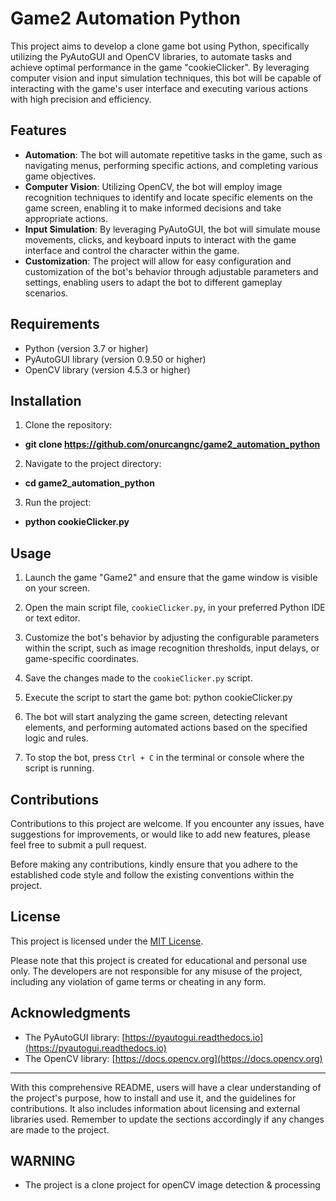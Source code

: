 # Game2 Automation Python

This project aims to develop a clone game bot using Python, specifically utilizing the PyAutoGUI and OpenCV libraries, to automate tasks and achieve optimal performance in the game "cookieClicker". By leveraging computer vision and input simulation techniques, this bot will be capable of interacting with the game's user interface and executing various actions with high precision and efficiency.

## Features

- **Automation**: The bot will automate repetitive tasks in the game, such as navigating menus, performing specific actions, and completing various game objectives.
- **Computer Vision**: Utilizing OpenCV, the bot will employ image recognition techniques to identify and locate specific elements on the game screen, enabling it to make informed decisions and take appropriate actions.
- **Input Simulation**: By leveraging PyAutoGUI, the bot will simulate mouse movements, clicks, and keyboard inputs to interact with the game interface and control the character within the game.
- **Customization**: The project will allow for easy configuration and customization of the bot's behavior through adjustable parameters and settings, enabling users to adapt the bot to different gameplay scenarios.

## Requirements

- Python (version 3.7 or higher)
- PyAutoGUI library (version 0.9.50 or higher)
- OpenCV library (version 4.5.3 or higher)

## Installation

1. Clone the repository:
- **git clone https://github.com/onurcangnc/game2_automation_python**
2. Navigate to the project directory:
- **cd game2_automation_python**
3. Run the project:
- **python cookieClicker.py**

## Usage

1. Launch the game "Game2" and ensure that the game window is visible on your screen.

2. Open the main script file, `cookieClicker.py`, in your preferred Python IDE or text editor.

3. Customize the bot's behavior by adjusting the configurable parameters within the script, such as image recognition thresholds, input delays, or game-specific coordinates.

4. Save the changes made to the `cookieClicker.py` script.

5. Execute the script to start the game bot: python cookieClicker.py

6. The bot will start analyzing the game screen, detecting relevant elements, and performing automated actions based on the specified logic and rules.

7. To stop the bot, press `Ctrl + C` in the terminal or console where the script is running.

## Contributions

Contributions to this project are welcome. If you encounter any issues, have suggestions for improvements, or would like to add new features, please feel free to submit a pull request.

Before making any contributions, kindly ensure that you adhere to the established code style and follow the existing conventions within the project.

## License

This project is licensed under the [MIT License](LICENSE).

Please note that this project is created for educational and personal use only. The developers are not responsible for any misuse of the project, including any violation of game terms or cheating in any form.

## Acknowledgments

- The PyAutoGUI library: [https://pyautogui.readthedocs.io](https://pyautogui.readthedocs.io)
- The OpenCV library: [https://docs.opencv.org](https://docs.opencv.org)

---

With this comprehensive README, users will have a clear understanding of the project's purpose, how to install and use it, and the guidelines for contributions. It also includes information about licensing and external libraries used. Remember to update the sections accordingly if any changes are made to the project.

## WARNING
- The project is a clone project for openCV image detection & processing
